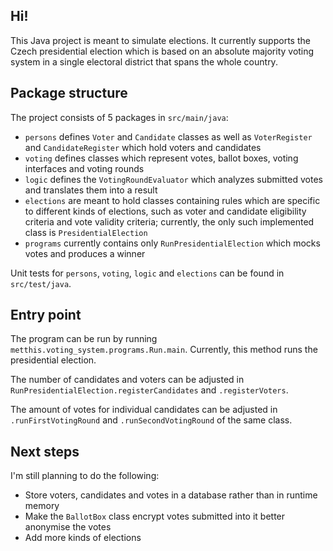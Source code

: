 ## Hi!

This Java project is meant to simulate elections. It currently supports the Czech presidential election which is based on an absolute majority voting system in a single electoral district that spans the whole country.

## Package structure

The project consists of 5 packages in `src/main/java`:

- `persons` defines `Voter` and `Candidate` classes as well as `VoterRegister` and `CandidateRegister` which hold voters and candidates
- `voting` defines classes which represent votes, ballot boxes, voting interfaces and voting rounds
- `logic` defines the `VotingRoundEvaluator` which analyzes  submitted votes and translates them into a result
- `elections` are meant to hold classes containing rules which are specific to different kinds of elections, such as voter and candidate eligibility criteria and vote validity criteria; currently, the only such implemented class is `PresidentialElection`
- `programs` currently contains only `RunPresidentialElection` which mocks votes and produces a winner

Unit tests for `persons`, `voting`, `logic` and `elections` can be found in `src/test/java`.

## Entry point

The program can be run by running `metthis.voting_system.programs.Run.main`. Currently, this method runs the presidential election.

The number of candidates and voters can be adjusted in `RunPresidentialElection.registerCandidates` and `.registerVoters`.

The amount of votes for individual candidates can be adjusted in `.runFirstVotingRound` and `.runSecondVotingRound` of the same class.

## Next steps

I'm still planning to do the following:

- Store voters, candidates and votes in a database rather than in runtime memory
- Make the `BallotBox` class encrypt votes submitted into it better anonymise the votes
- Add more kinds of elections